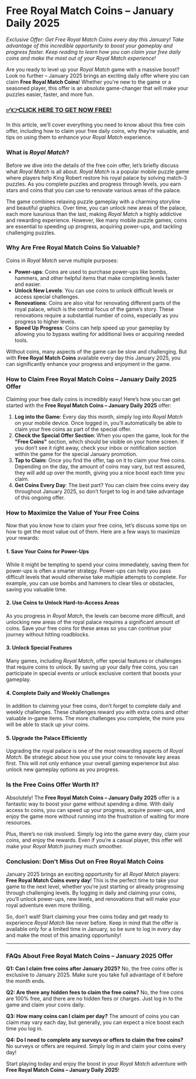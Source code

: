 # Free Royal Match Coins – January Daily 2025

*Exclusive Offer: Get Free Royal Match Coins every day this January! Take advantage of this incredible opportunity to boost your gameplay and progress faster. Keep reading to learn how you can claim your free daily coins and make the most out of your Royal Match experience!*

Are you ready to level up your *Royal Match* game with a massive boost? Look no further – January 2025 brings an exciting daily offer where you can claim **Free Royal Match Coins**! Whether you're new to the game or a seasoned player, this offer is an absolute game-changer that will make your puzzles easier, faster, and more fun.

### [✅👉CLICK HERE TO GET NOW FREE!](https://freeforyou.xyz/royal/match/coins/)

In this article, we’ll cover everything you need to know about this free coin offer, including how to claim your free daily coins, why they’re valuable, and tips on using them to enhance your *Royal Match* experience.

### What is *Royal Match*?

Before we dive into the details of the free coin offer, let’s briefly discuss what *Royal Match* is all about. *Royal Match* is a popular mobile puzzle game where players help King Robert restore his royal palace by solving match-3 puzzles. As you complete puzzles and progress through levels, you earn stars and coins that you can use to renovate various areas of the palace.

The game combines relaxing puzzle gameplay with a charming storyline and beautiful graphics. Over time, you can unlock new areas of the palace, each more luxurious than the last, making *Royal Match* a highly addictive and rewarding experience. However, like many mobile puzzle games, coins are essential to speeding up progress, acquiring power-ups, and tackling challenging puzzles.

### Why Are Free Royal Match Coins So Valuable?

Coins in *Royal Match* serve multiple purposes:
- **Power-ups**: Coins are used to purchase power-ups like bombs, hammers, and other helpful items that make completing levels faster and easier.
- **Unlock New Levels**: You can use coins to unlock difficult levels or access special challenges.
- **Renovations**: Coins are also vital for renovating different parts of the royal palace, which is the central focus of the game’s story. These renovations require a substantial number of coins, especially as you progress to higher levels.
- **Speed Up Progress**: Coins can help speed up your gameplay by allowing you to bypass waiting for additional lives or acquiring needed tools.

Without coins, many aspects of the game can be slow and challenging. But with **Free Royal Match Coins** available every day this January 2025, you can significantly enhance your progress and enjoyment in the game.

### How to Claim Free Royal Match Coins – January Daily 2025 Offer

Claiming your free daily coins is incredibly easy! Here’s how you can get started with the **Free Royal Match Coins – January Daily 2025** offer:

1. **Log into the Game**: Every day this month, simply log into *Royal Match* on your mobile device. Once logged in, you’ll automatically be able to claim your free coins as part of the special offer.
2. **Check the Special Offer Section**: When you open the game, look for the **"Free Coins"** section, which should be visible on your home screen. If you don’t see it right away, check your inbox or notification section within the game for the special January promotion.
3. **Tap to Claim**: Once you find the offer, tap on it to claim your free coins. Depending on the day, the amount of coins may vary, but rest assured, they will add up over the month, giving you a nice boost each time you claim.
4. **Get Coins Every Day**: The best part? You can claim free coins every day throughout January 2025, so don’t forget to log in and take advantage of this ongoing offer.

### How to Maximize the Value of Your Free Coins

Now that you know how to claim your free coins, let’s discuss some tips on how to get the most value out of them. Here are a few ways to maximize your rewards:

#### 1. **Save Your Coins for Power-Ups**
While it might be tempting to spend your coins immediately, saving them for power-ups is often a smarter strategy. Power-ups can help you pass difficult levels that would otherwise take multiple attempts to complete. For example, you can use bombs and hammers to clear tiles or obstacles, saving you valuable time.

#### 2. **Use Coins to Unlock Hard-to-Access Areas**
As you progress in *Royal Match*, the levels can become more difficult, and unlocking new areas of the royal palace requires a significant amount of coins. Save your free coins for these areas so you can continue your journey without hitting roadblocks.

#### 3. **Unlock Special Features**
Many games, including *Royal Match*, offer special features or challenges that require coins to unlock. By saving up your daily free coins, you can participate in special events or unlock exclusive content that boosts your gameplay.

#### 4. **Complete Daily and Weekly Challenges**
In addition to claiming your free coins, don’t forget to complete daily and weekly challenges. These challenges reward you with extra coins and other valuable in-game items. The more challenges you complete, the more you will be able to stack up your coins.

#### 5. **Upgrade the Palace Efficiently**
Upgrading the royal palace is one of the most rewarding aspects of *Royal Match*. Be strategic about how you use your coins to renovate key areas first. This will not only enhance your overall gaming experience but also unlock new gameplay options as you progress.

### Is the Free Coins Offer Worth It?

Absolutely! The **Free Royal Match Coins – January Daily 2025** offer is a fantastic way to boost your game without spending a dime. With daily access to coins, you can speed up your progress, acquire power-ups, and enjoy the game more without running into the frustration of waiting for more resources.

Plus, there’s no risk involved. Simply log into the game every day, claim your coins, and enjoy the rewards. Even if you’re a casual player, this offer will make your *Royal Match* journey much smoother.

### Conclusion: Don’t Miss Out on Free Royal Match Coins

January 2025 brings an exciting opportunity for all *Royal Match* players: **Free Royal Match Coins every day**! This is the perfect time to take your game to the next level, whether you’re just starting or already progressing through challenging levels. By logging in daily and claiming your coins, you’ll unlock power-ups, new levels, and renovations that will make your royal adventure even more thrilling.

So, don’t wait! Start claiming your free coins today and get ready to experience *Royal Match* like never before. Keep in mind that the offer is available only for a limited time in January, so be sure to log in every day and make the most of this amazing opportunity!

---

### FAQs About Free Royal Match Coins – January 2025 Offer

**Q1: Can I claim free coins after January 2025?**
No, the free coins offer is exclusive to January 2025. Make sure you take full advantage of it before the month ends.

**Q2: Are there any hidden fees to claim the free coins?**
No, the free coins are 100% free, and there are no hidden fees or charges. Just log in to the game and claim your coins daily.

**Q3: How many coins can I claim per day?**
The amount of coins you can claim may vary each day, but generally, you can expect a nice boost each time you log in.

**Q4: Do I need to complete any surveys or offers to claim the free coins?**
No surveys or offers are required. Simply log in and claim your coins every day!

Start playing today and enjoy the boost in your *Royal Match* adventure with **Free Royal Match Coins – January Daily 2025**!
